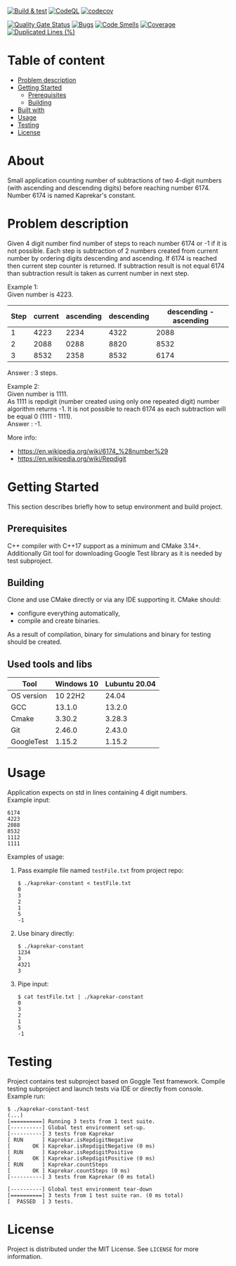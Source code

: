 [![Build & test](https://github.com/przemek83/kaprekar-constant/actions/workflows/buld-and-test.yml/badge.svg)](https://github.com/przemek83/kaprekar-constant/actions/workflows/buld-and-test.yml)
[![CodeQL](https://github.com/przemek83/kaprekar-constant/actions/workflows/github-code-scanning/codeql/badge.svg)](https://github.com/przemek83/kaprekar-constant/actions/workflows/github-code-scanning/codeql)
[![codecov](https://codecov.io/gh/przemek83/kaprekar-constant/graph/badge.svg?token=0WWJZICVVS)](https://codecov.io/gh/przemek83/kaprekar-constant)

[![Quality Gate Status](https://sonarcloud.io/api/project_badges/measure?project=przemek83_kaprekar-constant&metric=alert_status)](https://sonarcloud.io/summary/new_code?id=przemek83_kaprekar-constant)
[![Bugs](https://sonarcloud.io/api/project_badges/measure?project=przemek83_kaprekar-constant&metric=bugs)](https://sonarcloud.io/summary/new_code?id=przemek83_kaprekar-constant)
[![Code Smells](https://sonarcloud.io/api/project_badges/measure?project=przemek83_kaprekar-constant&metric=code_smells)](https://sonarcloud.io/summary/new_code?id=przemek83_kaprekar-constant)
[![Coverage](https://sonarcloud.io/api/project_badges/measure?project=przemek83_kaprekar-constant&metric=coverage)](https://sonarcloud.io/summary/new_code?id=przemek83_kaprekar-constant)
[![Duplicated Lines (%)](https://sonarcloud.io/api/project_badges/measure?project=przemek83_kaprekar-constant&metric=duplicated_lines_density)](https://sonarcloud.io/summary/new_code?id=przemek83_kaprekar-constant)

# Table of content
- [Problem description](#problem-description)
- [Getting Started](#getting-started)
  * [Prerequisites](#prerequisites)
  * [Building](#building)
- [Built with](#built-with)
- [Usage](#usage)
- [Testing](#testing)
- [License](#license)

# About
Small application counting number of subtractions of two 4-digit numbers (with ascending and descending digits) before reaching number 6174. Number 6174 is named Kaprekar's constant.

# Problem description
Given 4 digit number find number of steps to reach number 6174 or -1 if it is not possible. Each step is subtraction of 2 numbers created from current number by ordering digits descending and ascending. If 6174 is reached then current step counter is returned. If subtraction result is not equal 6174 than subtraction result is taken as current number in next step.

Example 1:  
Given number is 4223.

|Step| current | ascending | descending | descending - ascending |
| --- | --- | --- | --- | --- | 
| 1 | 4223 | 2234 | 4322 | 2088 |
| 2 | 2088 | 0288 | 8820 | 8532 |
| 3 | 8532 | 2358 | 8532 | 6174 |

Answer : 3 steps. 

Example 2:  
Given number is 1111.  
As 1111 is repdigit (number created using only one repeated digit) number algorithm returns -1. It is not possible to reach 6174 as each subtraction will be equal 0 (1111 - 1111).  
Answer : -1.

More info:
* https://en.wikipedia.org/wiki/6174_%28number%29
* https://en.wikipedia.org/wiki/Repdigit

# Getting Started
This section describes briefly how to setup environment and build project.

## Prerequisites
C++ compiler with C++17 support as a minimum and CMake 3.14+. Additionally Git tool for downloading Google Test library as it is needed by test subproject.

## Building
Clone and use CMake directly or via any IDE supporting it. CMake should:
- configure everything automatically,
- compile and create binaries.

As a result of compilation, binary for simulations and binary for testing should be created.

## Used tools and libs
| Tool |  Windows 10 | Lubuntu 20.04 |
| --- | --- | --- |
| OS version | 10 22H2 | 24.04 |
| GCC | 13.1.0 | 13.2.0 |
| Cmake | 3.30.2 | 3.28.3 |
| Git | 2.46.0 | 2.43.0 |
| GoogleTest | 1.15.2 | 1.15.2 |

# Usage
Application expects on std in lines containing 4 digit numbers.  
Example input:
```
6174
4223
2088
8532
1112
1111
```
Examples of usage:  
1. Pass example file named `testFile.txt` from project repo:
    ```shell
    $ ./kaprekar-constant < testFile.txt
    0
    3
    2
    1
    5
    -1
    ```
2. Use binary directly:
    ```shell
    $ ./kaprekar-constant
    1234
    3
    4321
    3
    ```
3. Pipe input:
    ```shell
    $ cat testFile.txt | ./kaprekar-constant
    0
    3
    2
    1
    5
    -1
    ```
# Testing
Project contains test subproject based on Goggle Test framework. Compile testing subproject and launch tests via IDE or directly from console. Example run:
```
$ ./kaprekar-constant-test
(...)
[==========] Running 3 tests from 1 test suite.
[----------] Global test environment set-up.
[----------] 3 tests from Kaprekar
[ RUN      ] Kaprekar.isRepdigitNegative
[       OK ] Kaprekar.isRepdigitNegative (0 ms)
[ RUN      ] Kaprekar.isRepdigitPositive
[       OK ] Kaprekar.isRepdigitPositive (0 ms)
[ RUN      ] Kaprekar.countSteps
[       OK ] Kaprekar.countSteps (0 ms)
[----------] 3 tests from Kaprekar (0 ms total)

[----------] Global test environment tear-down
[==========] 3 tests from 1 test suite ran. (0 ms total)
[  PASSED  ] 3 tests.

```

# License
Project is distributed under the MIT License. See `LICENSE` for more information.
